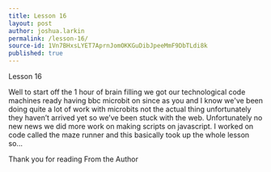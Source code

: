 ```yaml
---
title: Lesson 16
layout: post
author: joshua.larkin
permalink: /lesson-16/
source-id: 1Vn7BHxsLYET7AprnJomOKKGuDibJpeeMmF9DbTLdi8k
published: true
---
```

Lesson 16

Well to start off the 1 hour of brain filling we got our technological code machines ready having bbc microbit on since as you and I know we've been doing quite a lot of work with microbits not the actual thing unfortunately they haven’t arrived yet so we’ve been stuck with the web. Unfortunately no new news we did more work on making scripts on javascript. I worked on code called the maze runner and this basically took up the whole lesson so…

Thank you for reading From the Author

